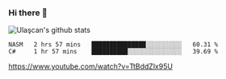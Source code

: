 ### Hi there 👋


<!--
**UlascanKilic/ulascankilic** is a ✨ _special_ ✨ repository because its `README.md` (this file) appears on your GitHub profile.

Here are some ideas to get you started:

- 🔭 I’m currently working on ...
- 🌱 I’m currently learning ...
- 👯 I’m looking to collaborate on ...
- 🤔 I’m looking for help with ...
- 💬 Ask me about ...
- 📫 How to reach me: ...
- 😄 Pronouns: ...
- ⚡ Fun fact: ...
-->

![Ulaşcan's github stats](https://github-readme-stats.vercel.app/api?username=ulascankilic&show_icons=true&title_color=fff&icon_color=79ff97&text_color=9f9f9f&bg_color=151515)


<!--START_SECTION:waka-->
```text
NASM   2 hrs 57 mins   ███████████████░░░░░░░░░░   60.31 % 
C#     1 hr 57 mins    ██████████░░░░░░░░░░░░░░░   39.69 % 
```
<!--END_SECTION:waka-->


<youtube>https://www.youtube.com/watch?v=TtBddZlx95U</youtube>


